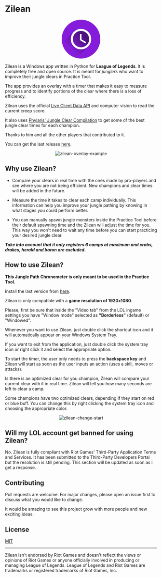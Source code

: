 
# Zilean



<p align="center">
<img src="https://raw.githubusercontent.com/j4n7/zilean/develop/img/clock.png?raw=true" alt="Zilean Logo" width="128" height="128">
</p>



Zilean is a Windows app written in Python for **League of Legends**. It is completely free and open source. It is meant for *junglers* who want to improve their jungle clears in Practice Tool.

The app provides an overlay with a timer that makes it easy to measure progress and to identify portions of the clear where there is a loss of efficiency.

Zilean uses the official [Live Client Data API](https://developer.riotgames.com/docs/lol#league-client-api) and computer vision to read the current creep score.

It also uses [Phylaris' Jungle Clear Compilation](https://docs.google.com/spreadsheets/d/1Gjk5UrtAbcqdYnRlx9KMDuHGxhKsEv50vhn02cN0y-c/edit#gid=748212425) to get some of the best jungle clear times for each champion.

Thanks to him and all the other players that contributed to it.

You can get the last release [here](https://github.com/j4n7/zilean/releases).

<p align="center">
<img src="https://i.ibb.co/cYXR8hk/Zilean-Overlay.png" alt="zilean-overlay-example" border="0">
</p>



## Why use Zilean?

- Compare your clears in real time with the ones made by pro-players and see where you are not being efficient. New champions and clear times will be added in the future.

- Measure the time it takes to clear each camp individually. This information can help you improve your jungle pathing by knowing in what stages you could perform better.

- You can manually spawn jungle monsters inside the Practice Tool before their default spawning time and the Zilean will adjust the time for you. This way you won't need to wait any time before you can start practicing your desired jungle clear.

***Take into account that it only registers 6 camps at maximum and crabs, drakes, herald and baron are excluded.***



## How to use Zilean?

**This Jungle Path Chronometer is only meant to be used in the Practice Tool.**

Install the last version from [here](https://github.com/j4n7/zilean/releases).

Zilean is only compatible with a **game resolution of 1920x1080**.

Please, first be sure that inside the "Video tab" from the LOL ingame settings you have "Window mode" selected as **"Borderless"** (default) or "Windowed".

Whenever you want to use Zilean, just double click the shortcut icon and it will automatically appear on your Windows System Tray.

If you want to exit from the application, just double click the system tray icon or right click it and select the appropriate option.

To start the timer, the user only needs to press the **backspace key** and Zilean will start as soon as the user inputs an action (uses a skill, moves or attacks).

Is there is an optimized clear for you champion, Zilean will compare your current clear with it in real time. Zilean will tell you how many seconds are left to clear a camp.

Some champions have two optimized clears, depending if they start on red or blue buff. You can change this by right clicking the system tray icon and choosing the appropriate color.

<p align="center">
<img src="https://i.ibb.co/MGLpqW6/Zilean-Color.png" alt="zilean-change-start" border="0">
</p>



## Will my LOL account get banned for using Zilean?

No. Zilean is fully compliant with Riot Games' Third-Party Application Terms and Services. It has been submitted to the Third-Party Developers Portal but the resolution is still pending. This section will be updated as soon as I get a response.



## Contributing

Pull requests are welcome. For major changes, please open an issue first to discuss what you would like to change.

It would be amazing to see this project grow with more people and new exciting ideas.



## License

[MIT](https://choosealicense.com/licenses/mit/)



---
Zilean isn't endorsed by Riot Games and doesn't reflect the views or opinions of Riot Games or anyone officially involved in producing or managing League of Legends. League of Legends and Riot Games are trademarks or registered trademarks of Riot Games, Inc.